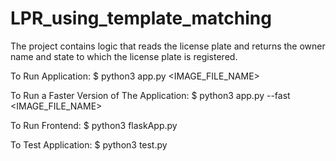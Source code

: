 # LPR_using_template_matching
The project contains logic that reads the license plate and returns the owner name and state to which the license plate is registered.

To Run Application: $ python3 app.py <IMAGE_FILE_NAME>

To Run a Faster Version of The Application: $ python3 app.py --fast <IMAGE_FILE_NAME>

To Run Frontend: $ python3 flaskApp.py

To Test Application: $ python3 test.py
